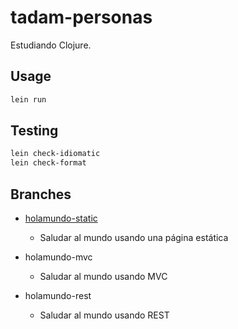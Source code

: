 # tadam-personas

Estudiando Clojure.

## Usage

```sh
lein run
```

## Testing

``` sh
lein check-idiomatic
lein check-format
```

## Branches

- [holamundo-static](https://github.com/akobashikawa/tadam-personas/tree/holamundo-static)
    - Saludar al mundo usando una página estática

- holamundo-mvc
    - Saludar al mundo usando MVC

- holamundo-rest
    - Saludar al mundo usando REST
